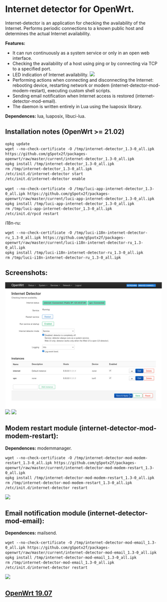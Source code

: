 # Internet detector for OpenWrt.
Internet-detector is an application for checking the availability of the Internet. Performs periodic connections to a known public host and determines the actual Internet availability.

**Features:**
 - It can run continuously as a system service or only in an open web interface.
 - Checking the availability of a host using ping or by connecting via TCP to a specified port.
 - LED indication of Internet availability.
![](https://github.com/gSpotx2f/luci-app-internet-detector/blob/master/screenshots/internet-led.jpg)
 - Performing actions when connecting and disconnecting the Internet: rebooting device, restarting network or modem (internet-detector-mod-modem-restart), executing custom shell scripts.
 - Sending email notification when Internet access is restored (internet-detector-mod-email).
 - The daemon is written entirely in Lua using the luaposix library.

**Dependences:** lua, luaposix, libuci-lua.

## Installation notes (OpenWrt >= 21.02)

    opkg update
    wget --no-check-certificate -O /tmp/internet-detector_1.3-0_all.ipk https://github.com/gSpotx2f/packages-openwrt/raw/master/current/internet-detector_1.3-0_all.ipk
    opkg install /tmp/internet-detector_1.3-0_all.ipk
    rm /tmp/internet-detector_1.3-0_all.ipk
    /etc/init.d/internet-detector start
    /etc/init.d/internet-detector enable

    wget --no-check-certificate -O /tmp/luci-app-internet-detector_1.3-0_all.ipk https://github.com/gSpotx2f/packages-openwrt/raw/master/current/luci-app-internet-detector_1.3-0_all.ipk
    opkg install /tmp/luci-app-internet-detector_1.3-0_all.ipk
    rm /tmp/luci-app-internet-detector_1.3-0_all.ipk
    /etc/init.d/rpcd restart

i18n-ru:

    wget --no-check-certificate -O /tmp/luci-i18n-internet-detector-ru_1.3-0_all.ipk https://github.com/gSpotx2f/packages-openwrt/raw/master/current/luci-i18n-internet-detector-ru_1.3-0_all.ipk
    opkg install /tmp/luci-i18n-internet-detector-ru_1.3-0_all.ipk
    rm /tmp/luci-i18n-internet-detector-ru_1.3-0_all.ipk

## Screenshots:

![](https://github.com/gSpotx2f/luci-app-internet-detector/blob/master/screenshots/01.jpg)
![](https://github.com/gSpotx2f/luci-app-internet-detector/blob/master/screenshots/02.jpg)
![](https://github.com/gSpotx2f/luci-app-internet-detector/blob/master/screenshots/03.jpg)

## Modem restart module (internet-detector-mod-modem-restart):

**Dependences:** modemmanager.

    wget --no-check-certificate -O /tmp/internet-detector-mod-modem-restart_1.3-0_all.ipk https://github.com/gSpotx2f/packages-openwrt/raw/master/current/internet-detector-mod-modem-restart_1.3-0_all.ipk
    opkg install /tmp/internet-detector-mod-modem-restart_1.3-0_all.ipk
    rm /tmp/internet-detector-mod-modem-restart_1.3-0_all.ipk
    /etc/init.d/internet-detector restart

![](https://github.com/gSpotx2f/luci-app-internet-detector/blob/master/screenshots/04.jpg)

## Email notification module (internet-detector-mod-email):

**Dependences:** mailsend.

    wget --no-check-certificate -O /tmp/internet-detector-mod-email_1.3-0_all.ipk https://github.com/gSpotx2f/packages-openwrt/raw/master/current/internet-detector-mod-email_1.3-0_all.ipk
    opkg install /tmp/internet-detector-mod-email_1.3-0_all.ipk
    rm /tmp/internet-detector-mod-email_1.3-0_all.ipk
    /etc/init.d/internet-detector restart

![](https://github.com/gSpotx2f/luci-app-internet-detector/blob/master/screenshots/05.jpg)

## [OpenWrt 19.07](https://github.com/gSpotx2f/luci-app-internet-detector/tree/19.07)
